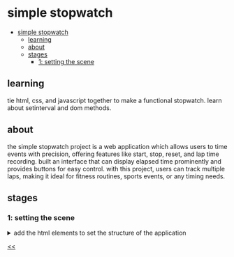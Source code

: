 # simple stopwatch

- [simple stopwatch](#simple-stopwatch)
  - [learning](#learning)
  - [about](#about)
  - [stages](#stages)
    - [1: setting the scene](#1-setting-the-scene)

## learning
tie html, css, and javascript together to make a functional stopwatch. learn about setinterval and dom methods.

## about
the simple stopwatch project is a web application which allows users to time events with precision, offering features like start, stop, reset, and lap time recording. built an interface that can display elapsed time prominently and provides buttons for easy control. with this project, users can track multiple laps, making it ideal for fitness routines, sports events, or any timing needs. 

## stages
### 1: setting the scene
<details>
<summary>add the html elements to set the structure of the application</summary>

#### 1.1 description
welcome to the starting line of your coding race! in this first stage of "simple stopwatch," imagine you're crafting a sleek stopwatch app tailored for runners gearing up for their big race day. your first task is to create the essential html elements that will pave the way for a seamless timing experience.

picture this: the runners are lacing up their shoes, heartbeats quickening with anticipation. as the race director, your html toolkit must include:

title (h1): a bold and inspiring header that sets the pace for the challenge ahead. the text should be "simple stopwatch".

timer (p): the beating heart of your stopwatch, ready to track every second of the race. the starting text should be "00:00:00".

start, stop, reset, lap buttons: the control center for our runners, offering the power to kick off, pause, restart, and mark key moments in their journey.

with these elements in place, you're not just building a stopwatch—you're creating a tool that will help runners push their limits and achieve their personal best. get ready to code your way to the finish line! on your mark, get set, code!

#### 1.2 objectives
in this stage, within the `<body>` section, include:

- a heading level 1 (`<h1>`) element with the text "simple stopwatch".
- a paragraph (`<p>`) element with the id "timer" and the initial text "00:00:00".
- four buttons (`<button>`) with the following ids and texts:
  - "start" with text "start".
  - "stop" with text "stop".
  - "reset" with text "reset".
  - "lap" with text "lap".

the html structure should adhere to the provided format while ensuring appropriate tag nesting and attribute usage.

#### 1.3 examples
example 1:

![simple stopwatch design](./s01.png)

</details>

[<<](https://github.com/eucarizan/front-end/blob/main/README.md)
<!--
:%s/\(Sample \(Input\|Output\) \d:\)\n\(.*\)/```\r\r**\1**\r```\3/gc

### 0: 
<details>
<summary></summary>

#### 0.1 description

#### 0.2 objectives

#### 0.3 examples

</details>
-->

